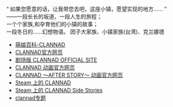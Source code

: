 “  如果您愿意的话，让我带您去吧，这座小镇，愿望实现的地方……  ”  
  ——一段长长的坂道，一段人生的旅程；  
  一个个家族,和孕育他们的小镇的故事；  
  一段冬日的……幻想物语。
团子大家族、小镇家族(台湾)、克兰娜德
- [萌娘百科-CLANNAD](https://zh.moegirl.org.cn/CLANNAD)
- [CLANNAD官方网页](http://clannad.prpage.jp/)
- [剧场版 CLANNAD OFFICIAL SITE](http://www.clannad-movie.jp/)
- [CLANNAD 动画官方网页](http://www.tbs.co.jp/clannad/clannad1/index-j.html)
- [CLANNAD ～AFTER STORY～ 动画官方网页](http://www.tbs.co.jp/clannad/)
- [Steam 上的 CLANNAD](http://store.steampowered.com/app/324160)
- [Steam 上的 CLANNAD Side Stories](http://store.steampowered.com/app/420100)
- [clannad专题](http://clannad.ffsky.cn/)
